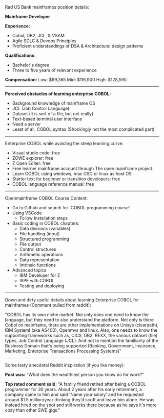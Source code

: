 Rad US Bank mainframes position details:

**Mainframe Developer**

**Experience:**
- Cobol, DB2, JCL, & VSAM
- Agile SDLC & Devops Principles
- Proficient understandings of DSA & Architectural design patterns

**Qualifications:**
- Bachelor's degree
- Three to five years of relevant experience

**Compensation:**
Low: $99,365
Mid: $116,900
High: $128,590

---

**Perceived obstacles of learning enterprise COBOL:**
- Background knowledge of mainframe OS
- JCL (Job Control Language)
- Dataset (it is sort of a file, but not really)
- Text-based terminal user interface
- Need a server
- Least of all, COBOL syntax (Shockingly not the most complicated part)

---

Enterprise COBOL while avoiding the steep learning curve:
- Visual studio code: free
- ZOWE explorer: free
- Z Open Editer: free
- Free learner mainframe account through The open mainframe project.
- Learn COBOL using windows, mac OSC or linux as host OS
- Starter text for beginner or transition developers: free
- COBOL language reference manual: free

---

Openmainframe COBOL Course Content:
- Go to Github and search for 'COBOL programming course'
- Using VSCode
	- Follow Installation steps
- Basic coding in COBOL chapters:
	- Data divisions (variables)
	- File handling (input)
	- Structured programming
	- File output
	- Control structures
	- Arithmetic operations
	- Data representation
	- Intrinsic functions
- Advanced topics
	- IBM Developer for Z
	- ISPF with COBOL
	- Testing and deploying

---

Down and dirty useful details about learning Enterprise COBOL for mainframes (Comment pulled from reddit):

"COBOL has its own niche market. Not only does one need to know the language, but they need to also understand the platform. Not only is there Cobol on mainframe, there are other implementations on Unisys (clearpath), IBM SystemI (aka AS400), Openmvs and linux. Also, one needs to know the supporting frameworks such as, CICS, DB2, REXX, the various dataset (file) types, Job Control Language (JCL). And not to mention the familiarity of the Business Domain that's being supported (Banking, Government, Insurance, Marketing, Enterprise Transactions Processing Systems)"

---

Some tasty anecdotal Reddit inspiration (if you like money):

**Post was:**
"What does the wealthiest person you know do for work?"

**Top rated comment said:**
"A family friend retired after being a COBOL programmer for 30 years. About 2 years after his early retirement, a company came to him and said 'Name your salary' and he requested around $1.5 million/year thinking they'd scoff and leave him alone. He was instead hired on the spot and still works there because as he says it's more cozy than other SWE gigs."

